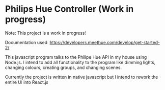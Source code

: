 # Philips Hue Controller (Work in progress)

Note: This project is a work in progress!

Documentation used:
https://developers.meethue.com/develop/get-started-2/

This javascript program talks to the Philipe Hue API in my house using Node.js. I intend to add all functionality to the program like dimming lights, changing colours, creating groups, and changing scenes.

Currently the project is written in native javascript but I intend to rework the entire UI into React.js 

